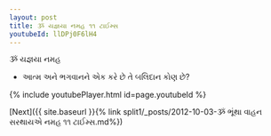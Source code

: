 ```yaml
---
layout: post
title: ૐ યજ્ઞયા નમહ ૧૧ ટાઈમ્સ
youtubeId: llDPj0F6lH4
---
```

 
 
 ૐ યજ્ઞયા નમહ  
 
 -  આત્મ અને ભગવાનને એક કરે છે તે બલિદાન કોણ છે? 
 
  
 
  
 
 
 
 
 
 


{% include youtubePlayer.html id=page.youtubeId %}
 
[Next]({{ site.baseurl }}{% link  split1/_posts/2012-10-03-ૐ ભૂંથા વાહન સરથાયએ નમહ ૧૧ ટાઈમ્સ.md%})
 

